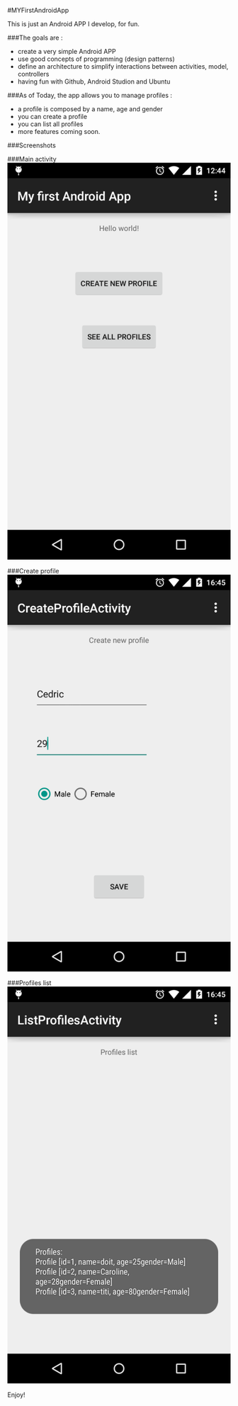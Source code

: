#MYFirstAndroidApp

This is just an Android APP I develop, for fun.

###The goals are :
* create a very simple Android APP
* use good concepts of programming (design patterns)
* define an architecture to simplify interactions between activities, model, controllers
* having fun with Github, Android Studion and Ubuntu

###As of Today, the app allows you to manage profiles :
* a profile is composed by a name, age and gender
* you can create a profile
* you can list all profiles
* more features coming soon.

###Screenshots

###Main activity
![main_activity](https://raw.githubusercontent.com/drydry/myFirstAndroidApp/master/Screenshots/main-activity.png)

###Create profile
![create_profile](https://raw.githubusercontent.com/drydry/myFirstAndroidApp/master/Screenshots/profile-create.png)

###Profiles list
![profile_list](https://raw.githubusercontent.com/drydry/myFirstAndroidApp/master/Screenshots/profile-list.png)

Enjoy! 
